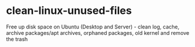 # clean-linux-unused-files
Free up disk space on Ubuntu (Desktop and Server) - clean log, cache, archive packages/apt archives, orphaned packages, old kernel and remove the trash
